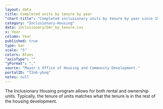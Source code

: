```yaml
---
layout: data
title: Completed units by tenure by year
"chart-title": "Completed inclusionary units by tenure by year since 1992"
category: "Inclusionary-Housing"
data: inclusionary/bmr_by_tenure.csv
x: Year
column: Year
published: true
type: bar
scale: "5"
colors: Blues
"axisType": ""
"yFormat": ","
source: "Mayor's Office of Housing and Community Development."
portalID: "f2n6-ybnq"
notes: null
---
```


The Inclusionary Housing program allows for both rental and ownership units. Typically, the tenure of units matches what the tenure is in the rest of the housing development.